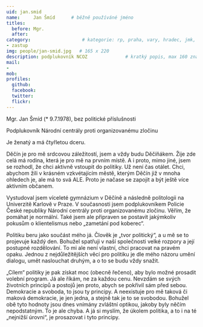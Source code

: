```yaml
---
uid: jan.smid
name:     Jan Šmíd	  	# běžně používáné jméno
titles:
  before: Mgr.
  after:
category:                 	# kategorie: rp, praha, vary, hradec, jmk, senat
- zastup
img: people/jan-smid.jpg   # 165 x 220
description: podplukovník NCOZ             	# kratký popis, max 160 znaků
mail:
- 
mob:
profiles:
  github:
  facebook:
  twitter: 
  flickr:
---
```


Mgr. Jan Šmíd (* 9.7.1978), bez politické příslušnosti

Podplukovník Národní centrály proti organizovanému zločinu

Je ženatý a má čtyřletou dceru.

Děčín je pro mě srdcovou záležitostí, jsem a vždy budu Děčíňákem. Žije zde celá má rodina, která je pro mě na prvním místě. A i proto, mimo jiné, jsem se rozhodl, že chci aktivně vstoupit do politiky. Už není čas otálet. Chci, abychom žili v krásném vzkvétajícím městě, kterým Děčín již v mnoha ohledech je, ale má to svá ALE. Proto je načase se zapojit a být ještě více aktivním občanem.

Vystudoval jsem víceleté gymnázium v Děčíně a následně politologii na Univerzitě Karlově v Praze. V současnosti jsem podplukovníkem Policie České republiky Národní centrály proti organizovanému zločinu.  Věřím, že pomáhat je normální. Také jsem ale připraven se postavit jakýmkoliv pokusům o klientelismus nebo „zametání pod koberec“.

Politiku beru jako součást mého já. Člověk je „tvor politický“, a u mě se to projevuje každý den. Bohužel spatřuji v naší společnosti velké rozpory a její postupné rozdělování. To mi ale není vlastní, chci pracovat na pravém opaku. Jednou z nejdůležitějších věcí pro politiku je dle mého názoru umění dialogu, umět naslouchat druhým, a o to se budu vždy snažit.

„Cílem“ politiky je pak získat moc (obecně řečeno), aby bylo možné prosadit volební program. Já ale říkám, ne za každou cenu. Nevzdám se svých životních principů a postojů jen proto, abych se pokřivil sám před sebou.  Demokracie a svoboda, to jsou ty principy. A neexistuje pro mě taková či maková demokracie, je jen jedna, a stejně tak je to se svobodou. Bohužel obě tyto hodnoty jsou dnes vnímány zvláštní optikou, jakoby byly něčím nepodstatným. To je ale chyba. A já si myslím, že úkolem politika, a to i na té „nejnižší úrovni“, je prosazovat i tyto principy.
